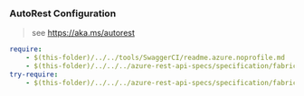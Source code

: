 ### AutoRest Configuration
> see https://aka.ms/autorest

``` yaml
require:
    - $(this-folder)/../../tools/SwaggerCI/readme.azure.noprofile.md
    - $(this-folder)/../../../azure-rest-api-specs/specification/fabric/resource-manager/readme.md
try-require:
    - $(this-folder)/../../../azure-rest-api-specs/specification/fabric/resource-manager/readme.powershell.md
```
